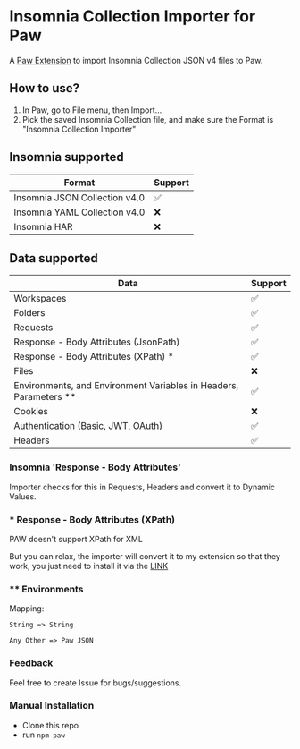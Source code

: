 # Insomnia Collection Importer for Paw

A [Paw Extension](https://paw.cloud/extensions) to import Insomnia Collection JSON v4 files to Paw.

## How to use?

1. In Paw, go to File menu, then Import...
2. Pick the saved Insomnia Collection file, and make sure the Format is "Insomnia Collection Importer"

## Insomnia supported

| Format | Support |
| ------ | ------- |
| Insomnia JSON Collection v4.0 | ✅ |
| Insomnia YAML Collection v4.0 | ❌ |
| Insomnia HAR | ❌ |

## Data supported

| Data | Support |
| ------ | ------- |
| Workspaces | ✅ |
| Folders | ✅ |
| Requests | ✅ |
| Response - Body Attributes (JsonPath) | ✅ |
| Response - Body Attributes (XPath) * | ✅ |
| Files | ❌ |
| Environments, and Environment Variables in Headers, Parameters ** | ✅ |
| Cookies | ❌ |
| Authentication (Basic, JWT, OAuth) | ✅ |
| Headers | ✅ |

### Insomnia 'Response - Body Attributes'
Importer checks for this in Requests, Headers and convert it to Dynamic Values.

### * Response - Body Attributes (XPath)
PAW doesn't support XPath for XML

But you can relax, the importer will convert it to my extension so that they work, you just need to install it via the [LINK](https://www.github.com/Drenalol/Paw-XPath2DynamicValue)

### ** Environments
Mapping:

`String => String`

`Any Other => Paw JSON`

### Feedback
Feel free to create Issue for bugs/suggestions.

### Manual Installation
- Clone this repo
- run `npm paw`